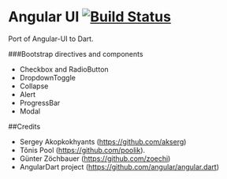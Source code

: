﻿Angular UI [![Build Status](https://drone.io/github.com/akserg/angular.dart.ui/status.png)](https://drone.io/github.com/akserg/angular.dart.ui/latest)
===============

Port of Angular-UI to Dart.

###Bootstrap directives and components

- Checkbox and RadioButton
- DropdownToggle
- Collapse
- Alert
- ProgressBar
- Modal

##Credits
- Sergey Akopkokhyants (https://github.com/akserg)
- Tõnis Pool (https://github.com/poolik).
- Günter Zöchbauer (https://github.com/zoechi)
- AngularDart project (https://github.com/angular/angular.dart)